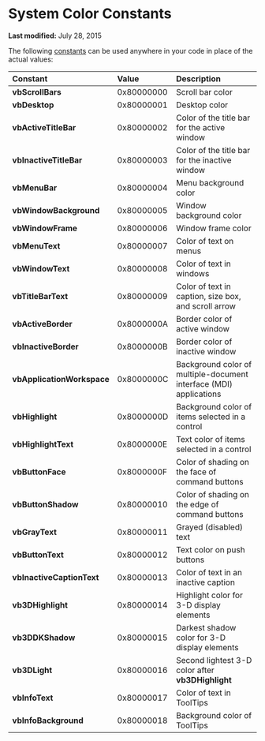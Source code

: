 
# System Color Constants

 **Last modified:** July 28, 2015

The following  [constants](b8bdf64f-5920-1ae9-16d0-b26d09524a30.md) can be used anywhere in your code in place of the actual values:


|**Constant**|**Value**|**Description**|
|:-----|:-----|:-----|
| **vbScrollBars**|0x80000000|Scroll bar color|
| **vbDesktop**|0x80000001|Desktop color|
| **vbActiveTitleBar**|0x80000002|Color of the title bar for the active window|
| **vbInactiveTitleBar**|0x80000003|Color of the title bar for the inactive window|
| **vbMenuBar**|0x80000004|Menu background color|
| **vbWindowBackground**|0x80000005|Window background color|
| **vbWindowFrame**|0x80000006|Window frame color|
| **vbMenuText**|0x80000007|Color of text on menus|
| **vbWindowText**|0x80000008|Color of text in windows|
| **vbTitleBarText**|0x80000009|Color of text in caption, size box, and scroll arrow|
| **vbActiveBorder**|0x8000000A|Border color of active window|
| **vbInactiveBorder**|0x8000000B|Border color of inactive window|
| **vbApplicationWorkspace**|0x8000000C|Background color of multiple-document interface (MDI) applications|
| **vbHighlight**|0x8000000D|Background color of items selected in a control|
| **vbHighlightText**|0x8000000E|Text color of items selected in a control|
| **vbButtonFace**|0x8000000F|Color of shading on the face of command buttons|
| **vbButtonShadow**|0x80000010|Color of shading on the edge of command buttons|
| **vbGrayText**|0x80000011|Grayed (disabled) text|
| **vbButtonText**|0x80000012|Text color on push buttons|
| **vbInactiveCaptionText**|0x80000013|Color of text in an inactive caption|
| **vb3DHighlight**|0x80000014|Highlight color for 3-D display elements|
| **vb3DDKShadow**|0x80000015|Darkest shadow color for 3-D display elements|
| **vb3DLight**|0x80000016|Second lightest 3-D color after  **vb3DHighlight**|
| **vbInfoText**|0x80000017|Color of text in ToolTips|
| **vbInfoBackground**|0x80000018|Background color of ToolTips|
